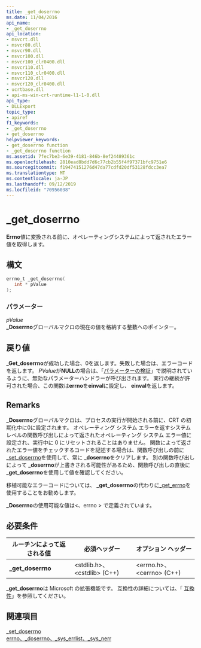 ```yaml
---
title: _get_doserrno
ms.date: 11/04/2016
api_name:
- _get_doserrno
api_location:
- msvcrt.dll
- msvcr80.dll
- msvcr90.dll
- msvcr100.dll
- msvcr100_clr0400.dll
- msvcr110.dll
- msvcr110_clr0400.dll
- msvcr120.dll
- msvcr120_clr0400.dll
- ucrtbase.dll
- api-ms-win-crt-runtime-l1-1-0.dll
api_type:
- DLLExport
topic_type:
- apiref
f1_keywords:
- _get_doserrno
- get_doserrno
helpviewer_keywords:
- get_doserrno function
- _get_doserrno function
ms.assetid: 7fec7be3-6e39-4181-846b-8ef24489361c
ms.openlocfilehash: 2810ead8bdd7d6c77cb2b55f4f97371bfc9751e6
ms.sourcegitcommit: f19474151276d47da77cdfd20df53128fdcc3ea7
ms.translationtype: MT
ms.contentlocale: ja-JP
ms.lasthandoff: 09/12/2019
ms.locfileid: "70956038"
---
```

# <a name="_get_doserrno"></a>_get_doserrno

**Errno**値に変換される前に、オペレーティングシステムによって返されたエラー値を取得します。

## <a name="syntax"></a>構文

```C
errno_t _get_doserrno(
   int * pValue
);
```

### <a name="parameters"></a>パラメーター

*pValue*<br/>
**_Doserrno**グローバルマクロの現在の値を格納する整数へのポインター。

## <a name="return-value"></a>戻り値

**_Get_doserrno**が成功した場合、0を返します。失敗した場合は、エラーコードを返します。 *PValue*が**NULL**の場合は、「[パラメーターの検証](../../c-runtime-library/parameter-validation.md)」で説明されているように、無効なパラメーターハンドラーが呼び出されます。 実行の継続が許可された場合、この関数は**errno**を**einval**に設定し、 **einval**を返します。

## <a name="remarks"></a>Remarks

**_Doserrno**グローバルマクロは、プロセスの実行が開始される前に、CRT の初期化中に0に設定されます。 オペレーティング システム エラーを返すシステム レベルの関数呼び出しによって返されたオペレーティング システム エラー値に設定され、実行中に 0 にリセットされることはありません。 関数によって返されたエラー値をチェックするコードを記述する場合は、関数呼び出しの前に[_set_doserrno](set-doserrno.md)を使用して、常に **_doserrno**をクリアします。 別の関数呼び出しによって **_doserrno**が上書きされる可能性があるため、関数呼び出しの直後に **_get_doserrno**を使用して値を確認してください。

移植可能なエラーコードについては、 **_get_doserrno**の代わりに[_get_errno](get-errno.md)を使用することをお勧めします。

**_Doserrno**の使用可能な値は\<、errno > で定義されています。

## <a name="requirements"></a>必要条件

|ルーチンによって返される値|必須ヘッダー|オプション ヘッダー|
|-------------|---------------------|---------------------|
|**_get_doserrno**|\<stdlib.h>、\<cstdlib> (C++)|\<errno.h>、\<cerrno> (C++)|

**_get_doserrno**は Microsoft の拡張機能です。 互換性の詳細については、「 [互換性](../../c-runtime-library/compatibility.md)」を参照してください。

## <a name="see-also"></a>関連項目

[_set_doserrno](set-doserrno.md)<br/>
[errno、_doserrno、_sys_errlist、_sys_nerr](../../c-runtime-library/errno-doserrno-sys-errlist-and-sys-nerr.md)<br/>
